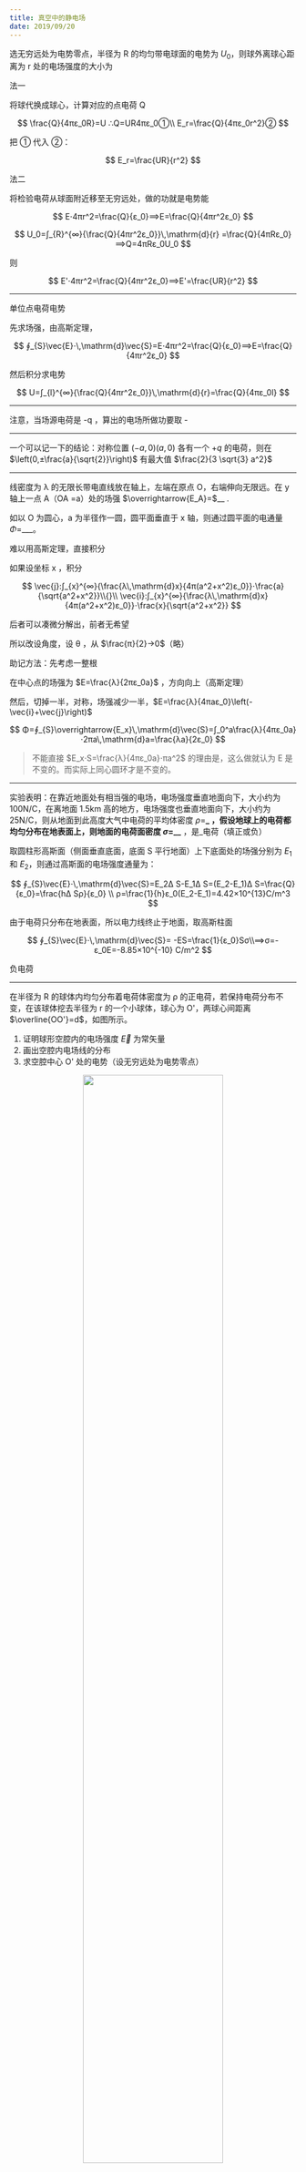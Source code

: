 ```yaml
---
title: 真空中的静电场
date: 2019/09/20
---
```


选无穷远处为电势零点，半径为 R 的均匀带电球面的电势为 $U_0$，则球外离球心距离为 r 处的电场强度的大小为

法一

将球代换成球心，计算对应的点电荷 Q

$$
\frac{Q}{4πε_0R}=U ∴Q=UR4πε_0①\\
E_r=\frac{Q}{4πε_0r^2}②
$$

把 ① 代入 ②：

$$
E_r=\frac{UR}{r^2}
$$

法二

将检验电荷从球面附近移至无穷远处，做的功就是电势能

$$
E⋅4πr^2=\frac{Q}{ε_0}⟹E=\frac{Q}{4πr^2ε_0}
$$

$$
U_0=∫_{R}^{∞}{\frac{Q}{4πr^2ε_0}}\,\mathrm{d}{r} =\frac{Q}{4πRε_0}⟹Q=4πRε_0U_0
$$

则

$$
E'⋅4πr^2=\frac{Q}{4πr^2ε_0}⟹E'=\frac{UR}{r^2}
$$

---

单位点电荷电势

先求场强，由高斯定理，

$$
∮_{S}\vec{E}⋅\,\mathrm{d}\vec{S}=E⋅4πr^2=\frac{Q}{ε_0}⟹E=\frac{Q}{4πr^2ε_0}
$$

然后积分求电势

$$
U=∫_{l}^{∞}{\frac{Q}{4πr^2ε_0}}\,\mathrm{d}{r}=\frac{Q}{4πε_0l}
$$

---

注意，当场源电荷是 -q ，算出的电场所做功要取 -

---

一个可以记一下的结论：对称位置 $(-a,0)(a,0)$ 各有一个 $+q$ 的电荷，则在 $\left(0,±\frac{a}{\sqrt{2}}\right)$ 有最大值 $\frac{2}{3 \sqrt{3} a^2}$

---

线密度为 λ 的无限长带电直线放在轴上，左端在原点 O，右端伸向无限远。在 y 轴上一点 A（OA =a）处的场强 $\overrightarrow{E_A}=$\_\_ .

如以 O 为圆心，a 为半径作一圆，圆平面垂直于 x 轴，则通过圆平面的电通量 $Φ=$\_\_\_。

难以用高斯定理，直接积分

如果设坐标 x ，积分

$$
\vec{j}:∫_{x}^{∞}{\frac{λ\,\mathrm{d}x}{4π(a^2+x^2)ε_0}}⋅\frac{a}{\sqrt{a^2+x^2}}\\{}\\
\vec{i}:∫_{x}^{∞}{\frac{λ\,\mathrm{d}x}{4π(a^2+x^2)ε_0}}⋅\frac{x}{\sqrt{a^2+x^2}}
$$

后者可以凑微分解出，前者无希望

所以改设角度，设 θ ，从 $\frac{π}{2}→0$（略）

助记方法：先考虑一整根

在中心点的场强为 $E=\frac{λ}{2πε_0a}$ ，方向向上（高斯定理）

然后，切掉一半，对称，场强减少一半，$E=\frac{λ}{4πaε_0}\left(-\vec{i}+\vec{j}\right)$

$$
Φ=∮_{S}\overrightarrow{E_x}\,\mathrm{d}\vec{S}=∫_0^a\frac{λ}{4πε_0a}⋅2πa\,\mathrm{d}a=\frac{λa}{2ε_0}
$$

> 不能直接 $E_x⋅S=\frac{λ}{4πε_0a}⋅πa^2$ 的理由是，这么做就认为 E 是不变的。而实际上同心圆环才是不变的。

---

实验表明：在靠近地面处有相当强的电场，电场强度垂直地面向下，大小约为 100N/C，在离地面 1.5km 高的地方，电场强度也垂直地面向下，大小约为 25N/C，则从地面到此高度大气中电荷的平均体密度 $ρ=$**\_ ，假设地球上的电荷都均匀分布在地表面上，则地面的电荷面密度 $σ$=\_\_** ，是\_电荷（填正或负）

取圆柱形高斯面（侧面垂直底面，底面 S 平行地面）上下底面处的场强分别为 $E_1$ 和 $E_2$，则通过高斯面的电场强度通量为：

$$
∮_{S}\vec{E}⋅\,\mathrm{d}\vec{S}=E_2Δ S-E_1Δ S=(E_2-E_1)Δ S=\frac{Q}{ε_0}=\frac{hΔ Sρ}{ε_0}
\\
ρ=\frac{1}{h}ε_0(E_2-E_1)=4.42×10^{13}C/m^3
$$

由于电荷只分布在地表面，所以电力线终止于地面，取高斯柱面

$$
∮_{S}\vec{E}⋅\,\mathrm{d}\vec{S}=
-ES=\frac{1}{ε_0}Sσ\\⟹σ=-ε_0E=-8.85×10^{-10} C/m^2
$$

负电荷

---

在半径为 R 的球体内均匀分布着电荷体密度为 ρ 的正电荷，若保持电荷分布不变，在该球体挖去半径为 r 的一个小球体，球心为 O'，两球心间距离 $\overline{OO'}=d$，如图所示。

1. 证明球形空腔内的电场强度 $\vec{E}$ 为常矢量
2. 画出空腔内电场线的分布
3. 求空腔中心 O' 处的电势（设无穷远处为电势零点）

<div align=center>
<img
width="70%" 
height="70%" 
src="https://www.netpad.net.cn/courseImages/28165/3c8fb87826de6ddccdabd837aeaee1fe.png"/>
</div>
（1）

叠加法，看作一个电荷体密度为 ρ 的球体内重叠了一个电荷体密度为 -ρ 的小球

在小球内任取一点计算场强。

对于大球，由高斯定理

$$
E_1⋅4πx^2=\frac{Q}{ε_0}=\frac{ρ\frac{4}{3}πx^3}{ε_0}⟹E_1=\frac{ρx}{3ε_0}
$$

小球

$$
E_2⋅4πy^2=\frac{Q}{ε_0}=\frac{ρ\frac{4}{3}πy^3}{ε_0}⟹E_1=\frac{ρy}{3ε_0}
$$

矢量叠加。由对称，$\vec{j}$ 向分量抵消

由正弦定理

$$
\frac{x}{\sinφ}=\frac{y}{\sinθ}=\frac{d}{\sin(π-θ-φ)}=\frac{d}{\sin(θ+φ)}
$$

场强叠加

$$
\begin{aligned}
&E_1\cosθ+E_2\cosφ\\
=&\frac{ρ}{3ε_0}(x\cosθ+y\cosφ)\\
=&\frac{ρ}{3ε_0}\frac{d}{\sin(θ+φ)}(\sinφ\cosθ+\sinθ\cosφ)\\
=&\frac{ρd}{3ε_0}\\
\end{aligned}
$$

（2）

电场线显然从左向右水平

（3）

先考虑小圆球

$$
U_1=∫_{0}^{r}{\frac{-ρy}{3ε_0}}\,\mathrm{d}{y} +∫_{r}^{∞}{\frac{-ρr^3}{3ε_0y^2}}\,\mathrm{d}{y} =-\frac{ρr^2}{2ε_0}
$$

大圆球，注意是从圆心开始

$$
U_2=∫_{d}^{R}{\frac{ρx}{3ε_0}}\,\mathrm{d}{x}+∫_{R}^{∞}{\frac{ρR^3}{3ε_0x^2}}\,\mathrm{d}{x}=\frac{ρ}{3ε_0}⋅\frac{1}{2}⋅(R^2-d^2)+\frac{ρR^3}{3ε_0}⋅\frac{1}{R}
$$

答案

$$
U_1+U_2=\frac{ρ}{6ε_0}(3R^2-3r^2-d^2)
$$

---
